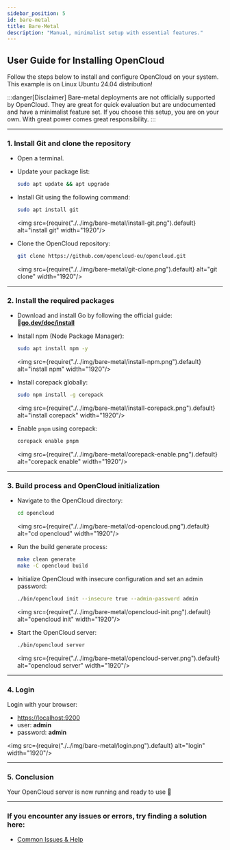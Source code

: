 ```yaml
---
sidebar_position: 5
id: bare-metal
title: Bare-Metal
description: "Manual, minimalist setup with essential features."
---
```


## User Guide for Installing OpenCloud

Follow the steps below to install and configure OpenCloud on your system.<br/>
This example is on Linux Ubuntu 24.04 distribution!

:::danger[Disclaimer]
Bare-metal deployments are not officially supported by OpenCloud. They are great for quick evaluation but are undocumented and have a minimalist feature set. If you choose this setup, you are on your own. With great power comes great responsibility.
:::

---

### 1. Install Git and clone the repository

- Open a terminal.

- Update your package list:
  ```bash
  sudo apt update && apt upgrade
  ```
- Install Git using the following command:

  ```bash
  sudo apt install git
  ```

  <img src={require("./../img/bare-metal/install-git.png").default} alt="install git" width="1920"/>

- Clone the OpenCloud repository:
  ```bash
  git clone https://github.com/opencloud-eu/opencloud.git
  ```
  <img src={require("./../img/bare-metal/git-clone.png").default} alt="git clone" width="1920"/>

---

### 2. Install the required packages

- Download and install Go by following the official guide: 🔗[**go.dev/doc/install**](https://go.dev/doc/install)

- Install npm (Node Package Manager):

  ```bash
  sudo apt install npm -y
  ```

  <img src={require("./../img/bare-metal/install-npm.png").default} alt="install npm" width="1920"/>

- Install corepack globally:

  ```bash
  sudo npm install -g corepack
  ```

  <img src={require("./../img/bare-metal/install-corepack.png").default} alt="install corepack" width="1920"/>

- Enable `pnpm` using corepack:
  ```bash
  corepack enable pnpm
  ```
  <img src={require("./../img/bare-metal/corepack-enable.png").default} alt="corepack enable" width="1920"/>

---

### 3. Build process and OpenCloud initialization

- Navigate to the OpenCloud directory:
  ```bash
  cd opencloud
  ```
  <img src={require("./../img/bare-metal/cd-opencloud.png").default} alt="cd opencloud" width="1920"/>
- Run the build generate process:

  ```bash
  make clean generate
  make -C opencloud build
  ```

- Initialize OpenCloud with insecure configuration and set an admin password:

  ```bash
  ./bin/opencloud init --insecure true --admin-password admin
  ```

  <img src={require("./../img/bare-metal/opencloud-init.png").default} alt="opencloud init" width="1920"/>

- Start the OpenCloud server:
  ```bash
  ./bin/opencloud server
  ```
  <img src={require("./../img/bare-metal/opencloud-server.png").default} alt="opencloud server" width="1920"/>

---

### 4. Login

Login with your browser:

- [https://localhost:9200](https://localhost:9200)
- user: **admin**
- password: **admin**

<img src={require("./../img/bare-metal/login.png").default} alt="login" width="1920"/>

---

### 5. Conclusion

Your OpenCloud server is now running and ready to use 🚀

---

### If you encounter any issues or errors, try finding a solution here:

- [Common Issues & Help](./../../resources/common-issues.md)
